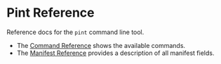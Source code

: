 # Pint Reference

Reference docs for the `pint` command line tool.

- The [Command Reference](./cli.md) shows the available commands.
- The [Manifest Reference](./manifest.md) provides a description of all manifest fields.
